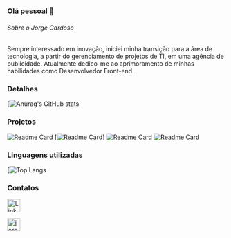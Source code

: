 ### Olá pessoal 👋

###### Sobre o Jorge Cardoso
Sempre interessado em inovação, iniciei minha transição para a área de tecnologia, a partir do gerenciamento de projetos de TI, em uma agência de publicidade. Atualmente dedico-me ao aprimoramento de minhas habilidades como Desenvolvedor Front-end.

### Detalhes

[![Anurag's GitHub stats](https://github-readme-stats.vercel.app/api?username=jorgecardosodev&show_icons=true&theme=dark)

### Projetos

[![Readme Card](https://github-readme-stats.vercel.app/api/pin/?username=jorgecardosodev&repo=jogobaloes&theme=dark)](https://github.com/JORGECARDOSODEV/jogobaloes)
[![Readme Card](https://github-readme-stats.vercel.app/api/pin/?username=jorgecardosodev&repo=landingtomjazz&theme=dark)]
[![Readme Card](https://github-readme-stats.vercel.app/api/pin/?username=jorgecardosodev&repo=homespotify&theme=dark)](https://jorgecardosodev.github.io/homespotify/)
[![Readme Card](https://github-readme-stats.vercel.app/api/pin/?username=jorgecardosodev&repo=appvideo&theme=dark)](https://github.com/JORGECARDOSODEV/appvideo)

### Linguagens utilizadas

[![Top Langs](https://github-readme-stats.vercel.app/api/top-langs/?username=jorgecardosodev&layout=compact)

### Contatos

[<img src='https://img.shields.io/badge/LinkedIn-0077B5?style=for-the-badge&logo=linkedin&logoColor=white' alt='Linkedin' height='30'>](https://www.linkedin.com/in/jorgencardoso/)

[<img src='https://img.shields.io/badge/Gmail-D14836?style=for-the-badge&logo=gmail&logoColor=white' alt='jorgecardosodev@gmail.com' height='30'>](mailto:jorgecardosodev@gmail.com)


